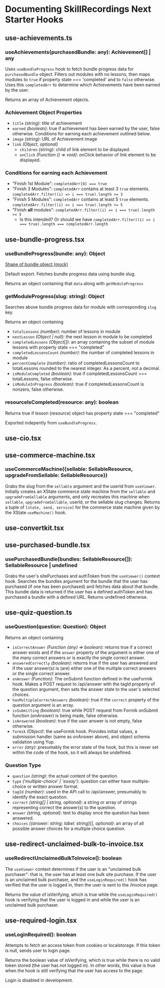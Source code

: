 # Documenting SkillRecordings Next Starter Hooks 

## use-achievements.ts

### useAchievements(purchasedBundle: any): Achievement[] | any

Uses `useBundleProgress` hook to fetch bundle progress data for `purchasedBundle` object. Filters out modules with no lessons, then maps modules to `true` if property state === 'completed' and to `false` otherwise. Uses this `completedArr` to determine which Achievements have been earned by the user. 

Returns an array of Achievement objects.

### Achievement Object Properties
- `title` *(string)*: title of achievement
- `earned` *(boolean)*: true if achievement has been earned by the user, false otherwise. Conditions for earning each achievement outlined below.
- `image` *(string)*: URL of Achievement image
- `link` *(Object, optional)*
  - `children` *(string)*: child of link element to be displayed.
  - `onClick` *(Function () => void)*: onClick behavior of link element to be displayed.

### Conditions for earning each Achievement
- "Finish 1st Module": `completedArr[0] === true`
- "Finish 3 Modules": `completedArr` contains at least 3 `true` elements. `completedArr.filter((i) => i === true).length >= 3`
- "Finish 5 Modules": `completedArr` contains at least 5 `true` elements. `completedArr.filter((i) => i === true).length >= 5`
- "Finish **all** modules": `completedArr.filter((i) => i === true).length >= 5`
  - Is this intended? Or should we have `completedArr.filter((i) => i === true).length === completedArr.length`

## use-bundle-progress.tsx

### useBundleProgress(bundle: any): Object

[Shape of bundle object (mock)](https://github.com/skillrecordings/next-skill-product-starter/blob/main/data/bundles.development.json)

Default export. Fetches bundle progress data using bundle slug.

Returns an object containing that `data` along with `getModuleProgress` 

### getModuleProgress(slug: string): Object

Searches above bundle progress data for module with corresponding `slug` key. 

Returns an object containing
- `totalLessons` *(number)*: number of lessons in module
- `nextLesson` *(Object | null)*: the next lesson in module to be completed
- `completedLessons` *(Object[])*: an array containing the subset of module lessons with property state === "completed"
- `completedLessonsCount` *(number)*: the number of completed lessons in module
- `percentComplete` *(number)*: ratio of completedLessonsCount to totalLessons rounded to the nearest integer. As a percent, not a decimal.
- `isModuleCompleted` *(boolean)*: true if completedLessonsCount === totalLessons, false otherwise.
- `isModuleInProgress` *(boolean)*: true if completedLessonsCount is nonzero, false otherwise.

### resourceIsCompleted(resource: any): boolean

Returns true if lesson (resource) object has property state === "completed"

Exported indepently from `useBundleProgress`.

## use-cio.tsx

## use-commerce-machine.tsx

### useCommerceMachine({sellable: SellableResource, upgradeFromSellable: SellableResource})

Grabs the slug from the `sellable` argument and the userId from `useViewer`. Initially creates an XState commerce state machine from the `sellable` and `upgradeFromSellable` arguments, and only recreates this machine when `sellable`, `upgradeFromSellable`, userId, or the sellable slug changes. Returns a tuple of `[state, send, service]` for the commerce state machine given by the XState `useMachine()` hook. 

## use-convertkit.tsx

## use-purchased-bundle.tsx

### usePurchasedBundle(bundles: SellableResource[]): SellableResource | undefined

Grabs the user's sitePurchases and authToken from the `useViewer()` context hook. Searches the bundles argument for the bundle that the user has purchased (if one has been purchased) and fetches data about that bundle. This bundle data is returned if the user has a defined authToken and has purchased a bundle with a defined URL. Returns undefined otherwise.

## use-quiz-question.ts

### useQuestion(question: Question): Object

Returns an object containing
- `isCorrectAnswer` *(Function (any) => boolean)*: returns true if a correct answer exists and if the `answer` property of the argument is either one of the many correct answers or is exactly the single correct answer.
- `answeredCorrectly` *(boolean)*: returns true if the user has answered and if the user answer(s) is (are) either one of the multiple correct answers or the single correct answer.
- `onAnswer` *(Function)*: The onSubmit function defined in the useFormik hook. Makes a POST request to /api/answer with the tagId property of the question argument, then sets the answer state to the user's selected choices.
- `hasMultipleCorrectAnswers` *(boolean)*: true if the `correct` property of the question argument is an array.
- `isSubmitting` *(boolean)*: true while POST request from Formik onSubmit function (onAnswer) is being made, false otherwise.
- `isAnswered` *(boolean)*: true if the user answer is not empty, false otherwise.
- `formik` *(Object)*: the useFormik hook. Provides initial values, a submission handler (same as onAnswer above), and object schema validation using Yup.
- `error` *(any)*: presumably the error state of the hook, but this is never set within the code of the hook, so it will always be undefined.

### Question Type
- `question` *(string)*: the actual content of the question.
- `type` *('multiple-choice' | 'essay')*: question can either have multiple-choice or written answer format.
- `tagId` *(number)*: used in the API call to /api/answer, presumably to identify the exact question.
- `correct` *(string[] | string, optional)*: a string or array of strings representing correct the answer(s) to the question.
- `answer` *(string, optional)*: text to display once the question has been answered.
- `choices` *({answer: string; label: string}[], optional)*: an array of all possible answer choices for a multiple choice question.

## use-redirect-unclaimed-bulk-to-invoice.tsx

### useRedirectUnclaimedBulkToInvoice(): boolean

The `useViewer` context determines if the user is an "unclaimed bulk purchaser": that is, the user has at least one bulk site purchase. If the user is an unclaimed bulk purchaser, and the `useLoginRequired()` hook has verified that the user is logged in, then the user is sent to the /invoice page.

Returns the value of isVerifying, which is true while the `useLoginRequired()` hook is verifying that the user is logged in and while the user is an unclaimed bulk purchaser.

## use-required-login.tsx

### useLoginRequired(): boolean

Attempts to fetch an access token from cookies or localstorage. If this token is null, sends user to login page.

Returns the boolean value of isVerifying, which is true while there is no valid token stored (the user has not logged in). In other words, this value is true when the hook is still verifying that the user has access to the page.

Login is disabled in development.